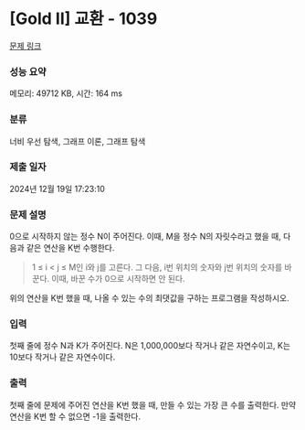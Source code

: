 # [Gold II] 교환 - 1039 

[문제 링크](https://www.acmicpc.net/problem/1039) 

### 성능 요약

메모리: 49712 KB, 시간: 164 ms

### 분류

너비 우선 탐색, 그래프 이론, 그래프 탐색

### 제출 일자

2024년 12월 19일 17:23:10

### 문제 설명

<p>0으로 시작하지 않는 정수 N이 주어진다. 이때, M을 정수 N의 자릿수라고 했을 때, 다음과 같은 연산을 K번 수행한다.</p>

<blockquote>
<p>1 ≤ i < j ≤ M인 i와 j를 고른다. 그 다음, i번 위치의 숫자와 j번 위치의 숫자를 바꾼다. 이때, 바꾼 수가 0으로 시작하면 안 된다.</p>
</blockquote>

<p>위의 연산을 K번 했을 때, 나올 수 있는 수의 최댓값을 구하는 프로그램을 작성하시오.</p>

### 입력 

 <p>첫째 줄에 정수 N과 K가 주어진다. N은 1,000,000보다 작거나 같은 자연수이고, K는 10보다 작거나 같은 자연수이다.</p>

### 출력 

 <p>첫째 줄에 문제에 주어진 연산을 K번 했을 때, 만들 수 있는 가장 큰 수를 출력한다. 만약 연산을 K번 할 수 없으면 -1을 출력한다.</p>


